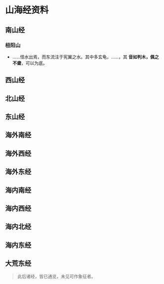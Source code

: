 # 山海经资料

## 南山经

### 杻阳山

* ……怪水出焉，而东流注于宪翼之水。其中多玄龟，……，其 **音如判木，佩之不聋**，可以为底。


## 西山经

## 北山经

## 东山经

## 海外南经

## 海外西经

## 海外东经

## 海内南经

## 海内西经

## 海内北经

## 海内东经

## 大荒东经

> 此后诸经，皆已通览，未见可作象征者。
